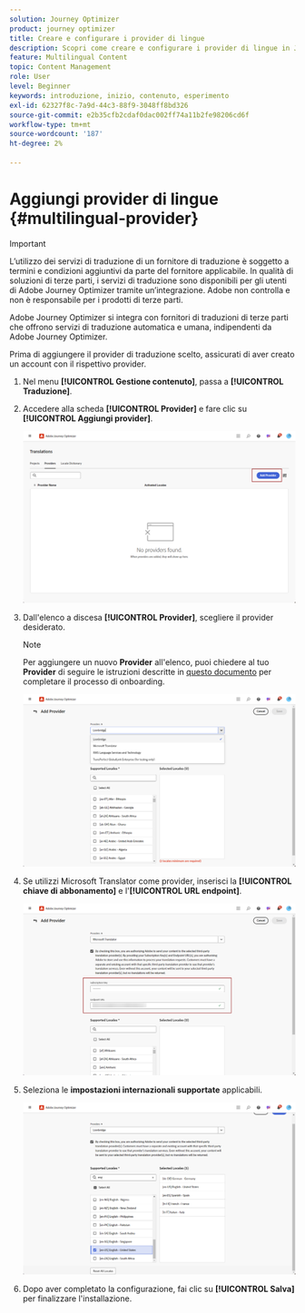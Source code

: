 ```yaml
---
solution: Journey Optimizer
product: journey optimizer
title: Creare e configurare i provider di lingue
description: Scopri come creare e configurare i provider di lingue in Journey Optimizer
feature: Multilingual Content
topic: Content Management
role: User
level: Beginner
keywords: introduzione, inizio, contenuto, esperimento
exl-id: 62327f8c-7a9d-44c3-88f9-3048ff8bd326
source-git-commit: e2b35cfb2cdaf0dac002ff74a11b2fe98206cd6f
workflow-type: tm+mt
source-wordcount: '187'
ht-degree: 2%

---
```


# Aggiungi provider di lingue {#multilingual-provider}

>[!IMPORTANT]
>
> L’utilizzo dei servizi di traduzione di un fornitore di traduzione è soggetto a termini e condizioni aggiuntivi da parte del fornitore applicabile. In qualità di soluzioni di terze parti, i servizi di traduzione sono disponibili per gli utenti di Adobe Journey Optimizer tramite un’integrazione. Adobe non controlla e non è responsabile per i prodotti di terze parti.

Adobe Journey Optimizer si integra con fornitori di traduzioni di terze parti che offrono servizi di traduzione automatica e umana, indipendenti da Adobe Journey Optimizer.

Prima di aggiungere il provider di traduzione scelto, assicurati di aver creato un account con il rispettivo provider.

1. Nel menu **[!UICONTROL Gestione contenuto]**, passa a **[!UICONTROL Traduzione]**.

1. Accedere alla scheda **[!UICONTROL Provider]** e fare clic su **[!UICONTROL Aggiungi provider]**.

   ![](assets/provider_1.png)

1. Dall&#39;elenco a discesa **[!UICONTROL Provider]**, scegliere il provider desiderato.

   >[!NOTE]
   >
   >Per aggiungere un nuovo **Provider** all&#39;elenco, puoi chiedere al tuo **Provider** di seguire le istruzioni descritte in [questo documento](https://developer.adobe.com/gcs/partner/) per completare il processo di onboarding.

   ![](assets/provider_2.png)

1. Se utilizzi Microsoft Translator come provider, inserisci la **[!UICONTROL chiave di abbonamento]** e l&#39;**[!UICONTROL URL endpoint]**.

   ![](assets/provider_3.png)

1. Seleziona le **impostazioni internazionali supportate** applicabili.

   ![](assets/provider_4.png)

1. Dopo aver completato la configurazione, fai clic su **[!UICONTROL Salva]** per finalizzare l&#39;installazione.
